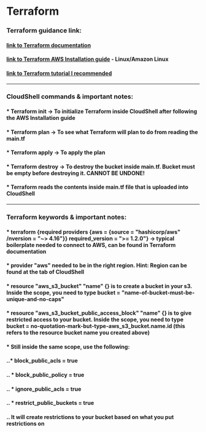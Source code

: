 # Terraform

### Terraform guidance link:

#### [link to Terraform documentation](https://registry.terraform.io/providers/hashicorp/aws/latest/docs)
#### [link to Terraform AWS Installation guide](https://developer.hashicorp.com/terraform/tutorials/aws-get-started/install-cli) - Linux/Amazon Linux
#### [link to Terraform tutorial I recommended](https://www.youtube.com/watch?v=c1_CFb7kkVA&ab_channel=TheCloudBootcamp-English)

--------------------------------------------------------------------------------------

### CloudShell commands & important notes:

#### * Terraform init -> To initialize Terraform inside CloudShell after following the AWS Installation guide
#### * Terraform plan -> To see what Terraform will plan to do from reading the main.tf
#### * Terraform apply -> To apply the plan
#### * Terraform destroy -> To destroy the bucket inside main.tf. Bucket must be empty before destroying it. CANNOT BE UNDONE!
#### * Terraform reads the contents inside main.tf file that is uploaded into CloudShell

--------------------------------------------------------------------------------------

### Terraform keywords & important notes:

#### * terraform {required providers {aws = {source = "hashicorp/aws" /nversion = "~> 4.16"}} required_version = ">= 1.2.0"} -> typical boilerplate needed to connect to AWS, can be found in Terraform documentation
#### * provider "aws" needed to be in the right region. Hint: Region can be found at the tab of CloudShell
#### * resource "aws_s3_bucket" "name" {} is to create a bucket in your s3. Inside the scope, you need to type bucket = "name-of-bucket-must-be-unique-and-no-caps"
#### * resource "aws_s3_bucket_public_access_block" "name" {} is to give restricted access to your bucket. Inside the scope, you need to type bucket = no-quotation-mark-but-type-aws_s3_bucket.name.id (this refers to the resource bucket name you created above)
#### * Still inside the same scope, use the following:
#### ..* block_public_acls = true
#### .. * block_public_policy = true
#### .. * ignore_public_acls = true
#### .. * restrict_public_buckets = true
#### .. It will create restrictions to your bucket based on what you put restrictions on
